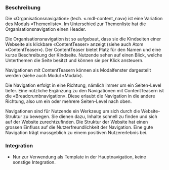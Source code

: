 ### Beschreibung

Die «Organisationsnavigation» (tech. «.mdl-content_nav») ist eine Variation des Moduls «Themenliste». Im Unterschied zur Themenliste hat die Organisationsnavigation einen Header.

Die Organisationsnavigation ist so aufgebaut, dass sie die Kindseiten einer Webseite als klickbare «ContentTeaser» anzeigt (siehe auch Atom «ContentTeaser»). Der ContentTeaser bietet Platz für den Namen und eine kurze Beschreibung der Kindseite. Nutzende sehen auf einen Blick, welche Unterthemen die Seite besitzt und können sie per Klick ansteuern.

Navigationen mit ContentTeasern können als Modalfenster dargestellt werden (siehe auch Modul «Modal»).

Die Navigation erfolgt in eine Richtung, nämlich immer um ein Seiten-Level tiefer. Eine nützliche Ergänzung zu den Navigationen mit ContentTeasern ist die «Breadcrumbnavigation». Diese erlaubt die Navigation in die andere Richtung, also um ein oder mehrere Seiten-Level nach oben.

Navigationen sind für Nutzende ein Werkzeug um sich durch die Website-Struktur zu bewegen. Sie dienen dazu, Inhalte schnell zu finden und sich auf der Website zurechtzufinden. Die Struktur der Website hat einen grossen Einfluss auf die Nutzerfreundlichkeit der Navigation. Eine gute Navigation trägt massgeblich zu einem positiven Nutzererlebnis bei. 


### Integration

* Nur zur Verwendung als Template in der Hauptnavigation, keine sonstige Integration.
